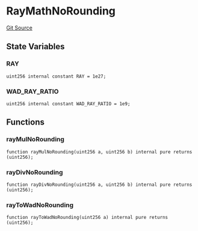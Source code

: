 # RayMathNoRounding
[Git Source](https://github.com/larrythecucumber321/protocol/blob/aabf2c9d4120808940fb3be9193cb66ea71ac351/contracts/plugins/assets/aave/RayMathNoRounding.sol)


## State Variables
### RAY

```solidity
uint256 internal constant RAY = 1e27;
```


### WAD_RAY_RATIO

```solidity
uint256 internal constant WAD_RAY_RATIO = 1e9;
```


## Functions
### rayMulNoRounding


```solidity
function rayMulNoRounding(uint256 a, uint256 b) internal pure returns (uint256);
```

### rayDivNoRounding


```solidity
function rayDivNoRounding(uint256 a, uint256 b) internal pure returns (uint256);
```

### rayToWadNoRounding


```solidity
function rayToWadNoRounding(uint256 a) internal pure returns (uint256);
```

